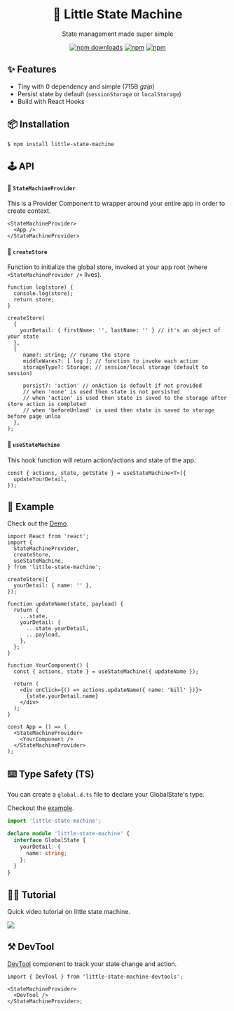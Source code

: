 <div align="center">
    <h1>📠 Little State Machine</h1>
    
State management made super simple
</div>

<div align="center">

[![npm downloads](https://img.shields.io/npm/dm/little-state-machine.svg?style=for-the-badge)](https://www.npmjs.com/package/little-state-machine)
[![npm](https://img.shields.io/npm/dt/little-state-machine.svg?style=for-the-badge)](https://www.npmjs.com/package/little-state-machine)
[![npm](https://img.shields.io/bundlephobia/minzip/little-state-machine?style=for-the-badge)](https://bundlephobia.com/result?p=little-state-machine)

</div>

<h2>✨ Features</h2>

- Tiny with 0 dependency and simple (715B _gzip_)
- Persist state by default (`sessionStorage` or `localStorage`)
- Build with React Hooks

<h2>📦 Installation</h2>

    $ npm install little-state-machine

<h2>🕹 API</h2>

#### 🔗 `StateMachineProvider`

This is a Provider Component to wrapper around your entire app in order to create context.

```tsx
<StateMachineProvider>
  <App />
</StateMachineProvider>
```

#### 🔗 `createStore`

Function to initialize the global store, invoked at your app root (where `<StateMachineProvider />` lives).

```tsx
function log(store) {
  console.log(store);
  return store;
}

createStore(
  {
    yourDetail: { firstName: '', lastName: '' } // it's an object of your state
  },
  {
     name?: string; // rename the store
     middleWares?: [ log ]; // function to invoke each action
     storageType?: Storage; // session/local storage (default to session)
     
     persist?: 'action' // onAction is default if not provided
     // when 'none' is used then state is not persisted
     // when 'action' is used then state is saved to the storage after store action is completed
     // when 'beforeUnload' is used then state is saved to storage before page unloa
  },
);
```

#### 🔗 `useStateMachine`

This hook function will return action/actions and state of the app.

```tsx
const { actions, state, getState } = useStateMachine<T>({
  updateYourDetail,
});
```

<h2>📖 Example</h2>

Check out the <a href="https://codesandbox.io/s/wild-dawn-ud8bq">Demo</a>.

```tsx
import React from 'react';
import {
  StateMachineProvider,
  createStore,
  useStateMachine,
} from 'little-state-machine';

createStore({
  yourDetail: { name: '' },
});

function updateName(state, payload) {
  return {
    ...state,
    yourDetail: {
      ...state.yourDetail,
      ...payload,
    },
  };
}

function YourComponent() {
  const { actions, state } = useStateMachine({ updateName });

  return (
    <div onClick={() => actions.updateName({ name: 'bill' })}>
      {state.yourDetail.name}
    </div>
  );
}

const App = () => (
  <StateMachineProvider>
    <YourComponent />
  </StateMachineProvider>
);
```

## ⌨️ Type Safety (TS)

You can create a `global.d.ts` file to declare your GlobalState's type.

Checkout the [example](https://codesandbox.io/s/typescript-forked-xs30h).

```ts
import 'little-state-machine';

declare module 'little-state-machine' {
  interface GlobalState {
    yourDetail: {
      name: string;
    };
  }
}
```

<h2>💁‍♂️ Tutorial</h2>

Quick video tutorial on little state machine.

<a href="https://scrimba.com/scrim/ceqRebca">
<img src="https://raw.githubusercontent.com/bluebill1049/little-state-machine/master/docs/tutorial.png" />
</a>

<h2>⚒ DevTool</h2>

[DevTool](https://github.com/bluebill1049/little-state-machine-dev-tools) component to track your state change and action.

```tsx
import { DevTool } from 'little-state-machine-devtools';

<StateMachineProvider>
  <DevTool />
</StateMachineProvider>;
```
